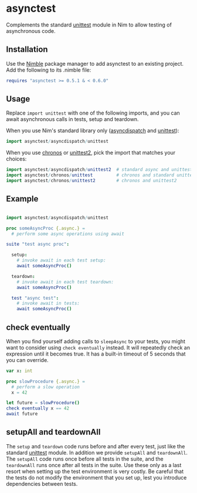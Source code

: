 asynctest
=========

Complements the standard [unittest][1] module in Nim to allow testing of
asynchronous code.

Installation
------------

Use the [Nimble][2] package manager to add asynctest to an existing project.
Add the following to its .nimble file:

```nim
requires "asynctest >= 0.5.1 & < 0.6.0"
```

Usage
-----

Replace `import unittest` with one of the following imports, and you can await
asynchronous calls in tests, setup and teardown.

When you use Nim's standard library only ([asyncdispatch][4] and [unittest][1]):
```nim
import asynctest/asyncdispatch/unittest
```

When you use [chronos][5] or [unittest2][3], pick the import that matches your
choices:

```nim
import asynctest/asyncdispatch/unittest2  # standard async and unittest2
import asynctest/chronos/unittest         # chronos and standard unittest
import asynctest/chronos/unittest2        # chronos and unittest2
```

Example
-------

```nim

import asynctest/asyncdispatch/unittest

proc someAsyncProc {.async.} =
  # perform some async operations using await

suite "test async proc":

  setup:
    # invoke await in each test setup:
    await someAsyncProc()

  teardown:
    # invoke await in each test teardown:
    await someAsyncProc()

  test "async test":
    # invoke await in tests:
    await someAsyncProc()

```

check eventually
----------------

When you find yourself adding calls to `sleepAsync` to your tests, you might
want to consider using `check eventually` instead. It will repeatedly check
an expression until it becomes true. It has a built-in timeout of 5 seconds that
you can override.

```nim
var x: int

proc slowProcedure {.async.} =
  # perform a slow operation
  x = 42

let future = slowProcedure()
check eventually x == 42
await future
```

setupAll and teardownAll
------------------------

The `setup` and `teardown` code runs before and after every test, just like the
standard [unittest][1] module. In addition we provide `setupAll` and
`teardownAll`. The `setupAll` code runs once before all tests in the suite, and
the `teardownAll` runs once after all tests in the suite. Use these only as a
last resort when setting up the test environment is very costly. Be careful that
the tests do not modify the environment that you set up, lest you introduce
dependencies between tests.


[1]: https://nim-lang.org/docs/unittest.html
[2]: https://github.com/nim-lang/nimble
[3]: https://github.com/status-im/nim-unittest2
[4]: https://nim-lang.org/docs/asyncdispatch.html
[5]: https://github.com/status-im/nim-chronos/
